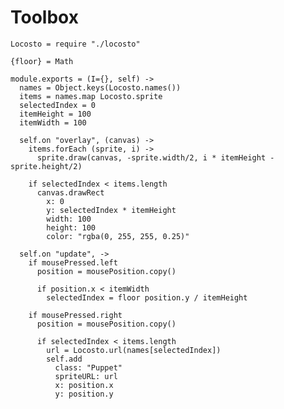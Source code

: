 Toolbox
=======

    Locosto = require "./locosto"

    {floor} = Math

    module.exports = (I={}, self) ->
      names = Object.keys(Locosto.names())
      items = names.map Locosto.sprite
      selectedIndex = 0
      itemHeight = 100
      itemWidth = 100

      self.on "overlay", (canvas) ->
        items.forEach (sprite, i) ->
          sprite.draw(canvas, -sprite.width/2, i * itemHeight - sprite.height/2)

        if selectedIndex < items.length
          canvas.drawRect
            x: 0
            y: selectedIndex * itemHeight
            width: 100
            height: 100
            color: "rgba(0, 255, 255, 0.25)"

      self.on "update", ->
        if mousePressed.left
          position = mousePosition.copy()

          if position.x < itemWidth
            selectedIndex = floor position.y / itemHeight

        if mousePressed.right
          position = mousePosition.copy()

          if selectedIndex < items.length
            url = Locosto.url(names[selectedIndex])
            self.add
              class: "Puppet"
              spriteURL: url
              x: position.x
              y: position.y
